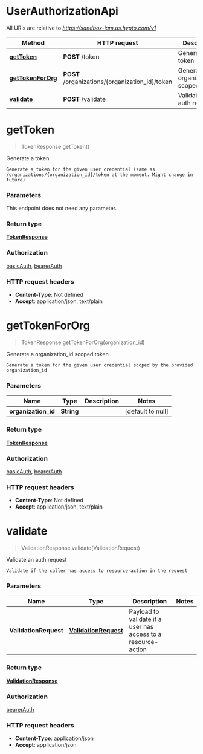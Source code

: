# UserAuthorizationApi

All URIs are relative to *https://sandbox-iam.us.hypto.com/v1*

Method | HTTP request | Description
------------- | ------------- | -------------
[**getToken**](UserAuthorizationApi.md#getToken) | **POST** /token | Generate a token
[**getTokenForOrg**](UserAuthorizationApi.md#getTokenForOrg) | **POST** /organizations/{organization_id}/token | Generate a organization_id scoped token
[**validate**](UserAuthorizationApi.md#validate) | **POST** /validate | Validate an auth request


<a name="getToken"></a>
# **getToken**
> TokenResponse getToken()

Generate a token

    Generate a token for the given user credential (same as /organizations/{organization_id}/token at the moment. Might change in future)

### Parameters
This endpoint does not need any parameter.

### Return type

[**TokenResponse**](../Models/TokenResponse.md)

### Authorization

[basicAuth](../README.md#basicAuth), [bearerAuth](../README.md#bearerAuth)

### HTTP request headers

- **Content-Type**: Not defined
- **Accept**: application/json, text/plain

<a name="getTokenForOrg"></a>
# **getTokenForOrg**
> TokenResponse getTokenForOrg(organization\_id)

Generate a organization_id scoped token

    Generate a token for the given user credential scoped by the provided organization_id

### Parameters

Name | Type | Description  | Notes
------------- | ------------- | ------------- | -------------
 **organization\_id** | **String**|  | [default to null]

### Return type

[**TokenResponse**](../Models/TokenResponse.md)

### Authorization

[basicAuth](../README.md#basicAuth), [bearerAuth](../README.md#bearerAuth)

### HTTP request headers

- **Content-Type**: Not defined
- **Accept**: application/json, text/plain

<a name="validate"></a>
# **validate**
> ValidationResponse validate(ValidationRequest)

Validate an auth request

    Validate if the caller has access to resource-action in the request

### Parameters

Name | Type | Description  | Notes
------------- | ------------- | ------------- | -------------
 **ValidationRequest** | [**ValidationRequest**](../Models/ValidationRequest.md)| Payload to validate if a user has access to a resource-action |

### Return type

[**ValidationResponse**](../Models/ValidationResponse.md)

### Authorization

[bearerAuth](../README.md#bearerAuth)

### HTTP request headers

- **Content-Type**: application/json
- **Accept**: application/json

